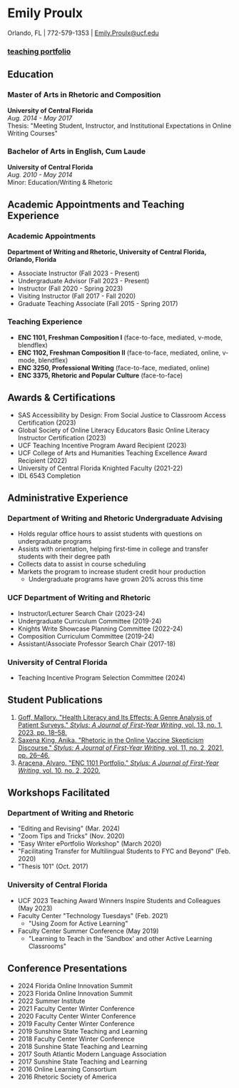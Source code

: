 # Emily Proulx
Orlando, FL | 772-579-1353 | Emily.Proulx@ucf.edu
### [teaching portfolio](https://sites.google.com/u/0/d/1bGayKkpNBIt90IGL3PcSSmKo01afqqMK/preview)

## Education

### Master of Arts in Rhetoric and Composition
**University of Central Florida**  
*Aug. 2014 - May 2017*  
Thesis: "Meeting Student, Instructor, and Institutional Expectations in Online Writing Courses"

### Bachelor of Arts in English, Cum Laude
**University of Central Florida**  
*Aug. 2010 - May 2014*  
Minor: Education/Writing & Rhetoric

## Academic Appointments and Teaching Experience

### Academic Appointments
**Department of Writing and Rhetoric, University of Central Florida, Orlando, Florida**
- Associate Instructor (Fall 2023 - Present)
- Undergraduate Advisor (Fall 2023 - Present)
- Instructor (Fall 2020 - Spring 2023)
- Visiting Instructor (Fall 2017 - Fall 2020)
- Graduate Teaching Associate (Fall 2015 - Spring 2017)

### Teaching Experience
- **ENC 1101, Freshman Composition I** (face-to-face, mediated, v-mode, blendflex)
- **ENC 1102, Freshman Composition II** (face-to-face, mediated, online, v-mode, blendflex)
- **ENC 3250, Professional Writing** (face-to-face, mediated, online)
- **ENC 3375, Rhetoric and Popular Culture** (face-to-face)

## Awards & Certifications
- SAS Accessibility by Design: From Social Justice to Classroom Access Certification (2023)
- Global Society of Online Literacy Educators Basic Online Literacy Instructor Certification (2023)
- UCF Teaching Incentive Program Award Recipient (2023)
- UCF College of Arts and Humanities Teaching Excellence Award Recipient (2022)
- University of Central Florida Knighted Faculty (2021-22)
- IDL 6543 Completion

## Administrative Experience

### Department of Writing and Rhetoric Undergraduate Advising
- Holds regular office hours to assist students with questions on undergraduate programs
- Assists with orientation, helping first-time in college and transfer students with their degree path
- Collects data to assist in course scheduling
- Markets the program to increase student credit hour production
  - Undergraduate programs have grown 20% across this time

### UCF Department of Writing and Rhetoric
- Instructor/Lecturer Search Chair (2023-24)
- Undergraduate Curriculum Committee (2019-24)
- Knights Write Showcase Planning Committee (2022-24)
- Composition Curriculum Committee (2019-24)
- Assistant/Associate Professor Search Chair (2017-18)

### University of Central Florida
- Teaching Incentive Program Selection Committee (2024)

## Student Publications
1. [Goff, Mallory. "Health Literacy and Its Effects: A Genre Analysis of Patient Surveys." *Stylus: A Journal of First-Year Writing*, vol. 13, no. 1, 2023, pp. 18–58.](https://cah.ucf.edu/writingrhetoric/stylus/issues/13-2/health-literacy-and-its-effects-a-genre-analysis-of-patient-surveys/)
2. [Saxena King, Anika. "Rhetoric in the Online Vaccine Skepticism Discourse." *Stylus: A Journal of First-Year Writing*, vol. 11, no. 2, 2021, pp. 26–46.](https://cah.ucf.edu/writingrhetoric/stylus/issues/11-2/rhetoric-in-the-online-vaccine-skepticism-discourse/)
3. [Aracena, Alvaro. "ENC 1101 Portfolio." *Stylus: A Journal of First-Year Writing*, vol. 10, no. 2, 2020.](https://aracnoalvaro.wixsite.com/website-1)

## Workshops Facilitated

### Department of Writing and Rhetoric
- "Editing and Revising" (Mar. 2024)
- "Zoom Tips and Tricks" (Nov. 2020)
- "Easy Writer ePortfolio Workshop" (March 2020)
- "Facilitating Transfer for Multilingual Students to FYC and Beyond" (Feb. 2020)
- "Thesis 101" (Oct. 2017)

### University of Central Florida
- UCF 2023 Teaching Award Winners Inspire Students and Colleagues (May 2023)
- Faculty Center "Technology Tuesdays" (Feb. 2021)
  - "Using Zoom for Active Learning"
- Faculty Center Summer Conference (May 2019)
  - "Learning to Teach in the 'Sandbox' and other Active Learning Classrooms"

## Conference Presentations
- 2024 Florida Online Innovation Summit
- 2023 Florida Online Innovation Summit
- 2022 Summer Institute
- 2021 Faculty Center Winter Conference
- 2020 Faculty Center Winter Conference
- 2019 Faculty Center Winter Conference
- 2019 Sunshine State Teaching and Learning
- 2018 Faculty Center Winter Conference
- 2018 Sunshine State Teaching and Learning
- 2017 South Atlantic Modern Language Association
- 2017 Sunshine State Teaching and Learning
- 2016 Online Learning Consortium
- 2016 Rhetoric Society of America
